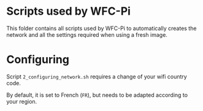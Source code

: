 # Scripts used by WFC-Pi

This folder contains all scripts used by WFC-Pi to automatically creates the network and all the settings required when using a fresh image.

# Configuring

Script `2_configuring_network.sh` requires a change of your wifi country code.

By default, it is set to French (`FR`), but needs to be adapted according to your region.